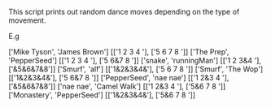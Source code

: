 This script prints out random dance moves depending on the type of movement.

E.g

['Mike Tyson', 'James Brown']
[['1 2 3 4 '], ['5 6 7 8 ']]
['The Prep', 'PepperSeed']
[['1 2 3 4 '], ['5 6&7 8 ']]
['snake', 'runningMan']
[['1 2 3&4 '], ['&5&6&7&8']]
['Smurf', 'alf']
[['1&2&3&4&'], ['5 6 7 8 ']]
['Smurf', 'The Wop']
[['1&2&3&4&'], ['5 6&7 8 ']]
['PepperSeed', 'nae nae']
[['1 2&3 4 '], ['&5&6&7&8']]
['nae nae', 'Camel Walk']
[['1 2&3 4 '], ['5&6 7 8 ']]
['Monastery', 'PepperSeed']
[['1&2&3&4&'], ['5&6 7 8 ']]
